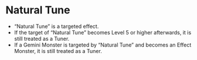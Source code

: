 # Natural Tune

*   “Natural Tune” is a targeted effect.
*   If the target of “Natural Tune” becomes Level 5 or higher afterwards, it is still treated as a Tuner.
*   If a Gemini Monster is targeted by “Natural Tune” and becomes an Effect Monster, it is still treated as a Tuner.
